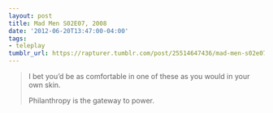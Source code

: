 ```yaml
---
layout: post
title: Mad Men S02E07, 2008
date: '2012-06-20T13:47:00-04:00'
tags:
- teleplay
tumblr_url: https://rapturer.tumblr.com/post/25514647436/mad-men-s02e07-2008
---
```

> I bet you’d be as comfortable in one of these as you would in your own skin.
> 
> Philanthropy is the gateway to power.

